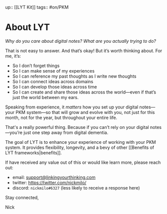 up:: [[LYT Kit]]
tags:: #on/PKM 

# About LYT
*Why do you care about digital notes? What are you actually trying to do?*

That is not easy to answer. And that’s okay! But it’s worth thinking about. For me, it’s: 

- So I don’t forget things
- So I can make sense of my experiences
- So I can reference my past thoughts as I write new thoughts
- So I can connect ideas across domains
- So I can develop those ideas across time
- So I can create and share those ideas across the world—even if that’s just the world between my ears.

Speaking from experience, it *matters* how you set up your digital notes—your PKM system—so that will grow and evolve with you, not just for this month, not for the year, but throughout your entire life. 

That's a really powerful thing. Because if you can’t rely on your digital notes—you’re just one step away from digital dementia.

The goal of LYT is to enhance your experience of working with your PKM system. It provides flexibility, longevity, and a bevy of other [[Benefits of LYT frameworks|benefits]].

If have received any value out of this or would like learn more, please reach out:

- email: support@linkingyourthinking.com
- twitter: https://twitter.com/nickmilo/
- discord: `nickmilo#6327` (less likely to receive a response here)

Stay connected,

Nick